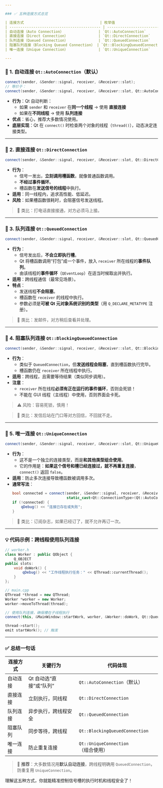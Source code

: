 ```yaml
---

### ✅ 五种连接方式总览

| 连接方式                                   | 枚举值                         | 适用场景       | 特点                                             |
| ------------------------------------------ | ------------------------------ | -------------- | ------------------------------------------------ |
| 自动连接（Auto Connection）                | `Qt::AutoConnection`           | 默认，推荐     | Qt 自动判断用“直接”还是“队列”                    |
| 直接连接（Direct Connection）              | `Qt::DirectConnection`         | 同一线程       | 槽函数**立即执行**，不经过事件循环               |
| 队列连接（Queued Connection）              | `Qt::QueuedConnection`         | 跨线程或同线程 | 槽函数**放入事件队列**，由事件循环异步执行       |
| 阻塞队列连接（Blocking Queued Connection） | `Qt::BlockingQueuedConnection` | 跨线程         | 槽函数放入事件队列，**发送线程阻塞等待执行完成** |
| 唯一连接（Unique Connection）              | `Qt::UniqueConnection`         | 任意           | 和其他方式组合使用，确保**不会重复连接**         |

---
```


### 📌 1. 自动连接 `Qt::AutoConnection`（默认）

```cpp
connect(sender, &Sender::signal, receiver, &Receiver::slot);
// 等价于：
connect(sender, &Sender::signal, receiver, &Receiver::slot, Qt::AutoConnection);
```

- **行为**：Qt 自动判断：
  - 如果 `sender` 和 `receiver` 在**同一个线程** → 使用 **直接连接**
  - 如果在**不同线程** → 使用 **队列连接**
- **优点**：省心，推荐大多数情况使用。
- **底层实现**：Qt 在 `connect()` 时检查两个对象的线程（`thread()`），动态决定连接类型。

---

### 📌 2. 直接连接 `Qt::DirectConnection`

```cpp
connect(sender, &Sender::signal, receiver, &Receiver::slot, Qt::DirectConnection);
```

- **行为**：
  - 信号一发出，**立刻调用槽函数**，就像普通函数调用。
  - **不经过事件循环**。
  - 槽函数在**发送信号的线程**中执行。
- **适用**：同一线程内，追求高性能、低延迟。
- **风险**：如果槽函数很耗时，会阻塞信号发送线程。

> 🔧 类比：打电话直接接通，对方必须马上接。

---

### 📌 3. 队列连接 `Qt::QueuedConnection`

```cpp
connect(sender, &Sender::signal, receiver, &Receiver::slot, Qt::QueuedConnection);
```

- **行为**：
  - 信号发出后，**不会立即执行槽**。
  - Qt 将槽函数调用“打包”成一个事件，放入 `receiver` 所在线程的**事件队列**。
  - 由该线程的**事件循环**（`QEventLoop`）在适当时候取出并执行。
- **适用**：跨线程通信（最常见场景）。
- **特点**：
  - 发送线程**不会阻塞**。
  - 槽函数在 `receiver` 的线程中执行。
  - 参数必须是**可被 Qt 元对象系统识别的类型**（用 `Q_DECLARE_METATYPE` 注册）。

> 🔧 类比：发邮件，对方稍后查看并处理。

---

### 📌 4. 阻塞队列连接 `Qt::BlockingQueuedConnection`

```cpp
connect(sender, &Sender::signal, receiver, &Receiver::slot, Qt::BlockingQueuedConnection);
```

- **行为**：
  - 类似于 `QueuedConnection`，但**发送线程会阻塞**，直到槽函数执行完毕。
  - 槽函数仍在 `receiver` 所在线程中执行。
- **适用**：跨线程，且需要等待结果（类似同步调用）。
- **注意**：
  - `receiver` 所在线程**必须有正在运行的事件循环**，否则会死锁！
  - 不能在 GUI 线程（主线程）中使用，否则界面会卡死。

> ⚠️ 风险：容易死锁，慎用！

> 🔧 类比：发信后站在门口等对方回信，不回就不走。

---

### 📌 5. 唯一连接 `Qt::UniqueConnection`

```cpp
connect(sender, &Sender::signal, receiver, &Receiver::slot, Qt::UniqueConnection);
```

- **行为**：
  - 这不是一个独立的连接类型，而是**和其他类型组合使用**。
  - 它的作用是：**如果这个信号和槽已经连接过，就不再重复连接**，`connect()` 返回 `false`。
- **适用**：防止多次连接导致槽函数被调用多次。
- **通常写法**：
  ```cpp
  bool connected = connect(sender, &Sender::signal, receiver, &Receiver::slot,
                           static_cast<Qt::ConnectionType>(Qt::AutoConnection | Qt::UniqueConnection));
  if (!connected) {
      qDebug() << "连接已存在或失败";
  }
  ```

> 🔧 类比：订阅杂志，如果已经订了，就不允许再订一次。

---

### 💡 代码示例：跨线程使用队列连接

```cpp
// worker.h
class Worker : public QObject {
    Q_OBJECT
public slots:
    void doWork() {
        qDebug() << "工作线程执行任务：" << QThread::currentThread();
    }
};

// main.cpp
QThread *thread = new QThread;
Worker *worker = new Worker;
worker->moveToThread(thread);

// 使用队列连接，确保槽在子线程执行
connect(this, &MainWindow::startWork, worker, &Worker::doWork, Qt::QueuedConnection);

thread->start();
emit startWork(); // 触发
```

---

### ✅ 总结一句话

| 连接方式 | 关键行为                | 代码体现                           |
| -------- | ----------------------- | ---------------------------------- |
| 自动连接 | Qt 自动选“直接”或“队列” | `Qt::AutoConnection`（默认）       |
| 直接连接 | 立刻执行，同线程        | `Qt::DirectConnection`             |
| 队列连接 | 异步执行，跨线程安全    | `Qt::QueuedConnection`             |
| 阻塞队列 | 同步等待，跨线程        | `Qt::BlockingQueuedConnection`     |
| 唯一连接 | 防止重复连接            | `Qt::UniqueConnection`（组合使用） |

> 🎯 **推荐**：大多数情况用**默认自动连接**，跨线程明确用 `QueuedConnection`，防重复用 `UniqueConnection`。

理解这五种方式，你就能精准控制信号槽的执行时机和线程安全了！